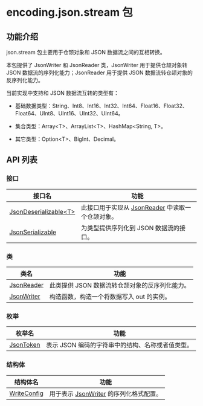 # encoding.json.stream 包

## 功能介绍

json.stream 包主要用于仓颉对象和 JSON 数据流之间的互相转换。

本包提供了 JsonWriter 和 JsonReader 类，JsonWriter 用于提供仓颉对象转 JSON 数据流的序列化能力；JsonReader 用于提供 JSON 数据流转仓颉对象的反序列化能力。

当前实现中支持和 JSON 数据流互转的类型有：

- 基础数据类型：String、Int8、Int16、Int32、Int64、Float16、Float32、Float64、UInt8、UInt16、UInt32、UInt64。

- 集合类型：Array\<T>、ArrayList\<T>、HashMap\<String, T>。

- 其它类型：Option\<T>、BigInt、Decimal。

## API 列表

### 接口

| 接口名 | 功能 |
|-------| ------|
|[JsonDeserializable\<T>](./json_stream_package_api/encoding_json_stream_package_interfaces.md#interface-jsondeserializablet)| 此接口用于实现从 [JsonReader](./json_stream_package_api/encoding_json_stream_package_classes.md#class-jsonreader) 中读取一个仓颉对象。 |
|[JsonSerializable](./json_stream_package_api/encoding_json_stream_package_interfaces.md#interface-jsonserializable)| 为类型提供序列化到 JSON 数据流的接口。 |

### 类

|  类名 | 功能  |
| ------------ | ------------ |
| [JsonReader](./json_stream_package_api/encoding_json_stream_package_classes.md#class-jsonreader) | 此类提供 JSON 数据流转仓颉对象的反序列化能力。 |
| [JsonWriter](./json_stream_package_api/encoding_json_stream_package_classes.md#class-jsonwriter) | 构造函数，构造一个将数据写入 out 的实例。 |

### 枚举

|  枚举名 | 功能  |
| ------------ | ------------ |
| [JsonToken](./json_stream_package_api/encoding_json_stream_package_enums.md#enum-jsontoken) | 表示 JSON 编码的字符串中的结构、名称或者值类型。 |

### 结构体

|            结构体名          |           功能           |
| --------------------------- | ------------------------ |
| [WriteConfig](./json_stream_package_api/encoding_json_stream_package_structs.md#struct-writeconfig) | 用于表示 [JsonWriter](./json_stream_package_api/encoding_json_stream_package_classes.md#class-jsonwriter) 的序列化格式配置。 |
